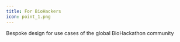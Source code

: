 ```yaml
---
title: For BioHackers
icon: point_1.png
---
```


Bespoke design for use cases of the global BioHackathon community
